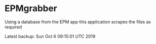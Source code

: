 # EPMgrabber
Using a database from the EPM app this application scrapes the files as required


Latest backup: Sun Oct 6 09:15:01 UTC 2019
